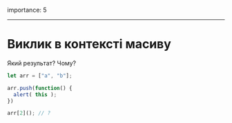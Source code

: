 importance: 5

---

# Виклик в контексті масиву

Який результат? Чому?

```js
let arr = ["a", "b"];

arr.push(function() {
  alert( this );
})

arr[2](); // ?
```
